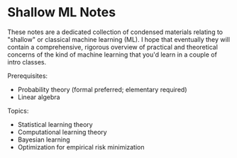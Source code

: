 # Shallow ML Notes

These notes are a dedicated collection of condensed materials relating to "shallow" or classical machine learning (ML). I hope that eventually they will contain a comprehensive, rigorous overview of practical and theoretical concerns of the kind of machine learning that you'd learn in a couple of intro classes.

Prerequisites:

* Probability theory (formal preferred; elementary required)
* Linear algebra

Topics:

* Statistical learning theory
* Computational learning theory
* Bayesian learning
* Optimization for empirical risk minimization
